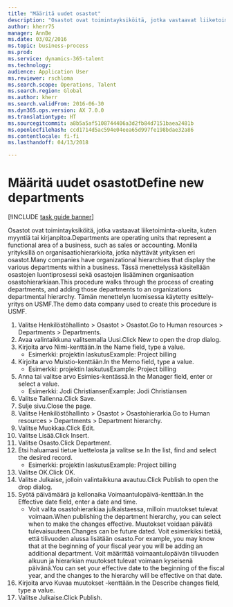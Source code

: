 ```yaml
--- 
title: "Määritä uudet osastot"
description: "Osastot ovat toimintayksiköitä, jotka vastaavat liiketoiminta-alueita, kuten myyntiä tai kirjanpitoa."
author: kherr75
manager: AnnBe
ms.date: 03/02/2016
ms.topic: business-process
ms.prod: 
ms.service: dynamics-365-talent
ms.technology: 
audience: Application User
ms.reviewer: rschloma
ms.search.scope: Operations, Talent
ms.search.region: Global
ms.author: kherr
ms.search.validFrom: 2016-06-30
ms.dyn365.ops.version: AX 7.0.0
ms.translationtype: HT
ms.sourcegitcommit: a8b5a5af5108744406a3d2fb84d7151baea2481b
ms.openlocfilehash: ccd1714d5ac594e04eea65d997fe198bdae32a86
ms.contentlocale: fi-fi
ms.lasthandoff: 04/13/2018

---
```

# <a name="define-new-departments"></a><span data-ttu-id="fde95-103">Määritä uudet osastot</span><span class="sxs-lookup"><span data-stu-id="fde95-103">Define new departments</span></span>

[!INCLUDE [task guide banner](../../includes/task-guide-banner.md)]

<span data-ttu-id="fde95-104">Osastot ovat toimintayksiköitä, jotka vastaavat liiketoiminta-alueita, kuten myyntiä tai kirjanpitoa.</span><span class="sxs-lookup"><span data-stu-id="fde95-104">Departments are operating units that represent a functional area of a business, such as sales or accounting.</span></span> <span data-ttu-id="fde95-105">Monilla yrityksillä on organisaatiohierarkioita, jotka näyttävät yrityksen eri osastot.</span><span class="sxs-lookup"><span data-stu-id="fde95-105">Many companies have organizational hierarchies that display the various departments within a business.</span></span> <span data-ttu-id="fde95-106">Tässä menettelyssä käsitellään osastojen luontiprosessi sekä osastojen lisääminen organisaation osastohierarkiaan.</span><span class="sxs-lookup"><span data-stu-id="fde95-106">This procedure walks through the process of creating departments, and adding those departments to an organizations departmental hierarchy.</span></span> <span data-ttu-id="fde95-107">Tämän menettelyn luomisessa käytetty esittely-yritys on USMF.</span><span class="sxs-lookup"><span data-stu-id="fde95-107">The demo data company used to create this procedure is USMF.</span></span>

1. <span data-ttu-id="fde95-108">Valitse Henkilöstöhallinto > Osastot > Osastot.</span><span class="sxs-lookup"><span data-stu-id="fde95-108">Go to Human resources > Departments > Departments.</span></span>
2. <span data-ttu-id="fde95-109">Avaa valintaikkuna valitsemalla Uusi.</span><span class="sxs-lookup"><span data-stu-id="fde95-109">Click New to open the drop dialog.</span></span>
3. <span data-ttu-id="fde95-110">Kirjoita arvo Nimi-kenttään.</span><span class="sxs-lookup"><span data-stu-id="fde95-110">In the Name field, type a value.</span></span>
    * <span data-ttu-id="fde95-111">Esimerkki: projektin laskutus</span><span class="sxs-lookup"><span data-stu-id="fde95-111">Example: Project billing</span></span>  
4. <span data-ttu-id="fde95-112">Kirjoita arvo Muistio-kenttään.</span><span class="sxs-lookup"><span data-stu-id="fde95-112">In the Memo field, type a value.</span></span>
    * <span data-ttu-id="fde95-113">Esimerkki: projektin laskutus</span><span class="sxs-lookup"><span data-stu-id="fde95-113">Example: Project billing</span></span>  
5. <span data-ttu-id="fde95-114">Anna tai valitse arvo Esimies-kentässä.</span><span class="sxs-lookup"><span data-stu-id="fde95-114">In the Manager field, enter or select a value.</span></span>
    * <span data-ttu-id="fde95-115">Esimerkki: Jodi Christiansen</span><span class="sxs-lookup"><span data-stu-id="fde95-115">Example: Jodi Christiansen</span></span>  
6. <span data-ttu-id="fde95-116">Valitse Tallenna.</span><span class="sxs-lookup"><span data-stu-id="fde95-116">Click Save.</span></span>
7. <span data-ttu-id="fde95-117">Sulje sivu.</span><span class="sxs-lookup"><span data-stu-id="fde95-117">Close the page.</span></span>
8. <span data-ttu-id="fde95-118">Valitse Henkilöstöhallinto > Osastot > Osastohierarkia.</span><span class="sxs-lookup"><span data-stu-id="fde95-118">Go to Human resources > Departments > Department hierarchy.</span></span>
9. <span data-ttu-id="fde95-119">Valitse Muokkaa.</span><span class="sxs-lookup"><span data-stu-id="fde95-119">Click Edit.</span></span>
10. <span data-ttu-id="fde95-120">Valitse Lisää.</span><span class="sxs-lookup"><span data-stu-id="fde95-120">Click Insert.</span></span>
11. <span data-ttu-id="fde95-121">Valitse Osasto.</span><span class="sxs-lookup"><span data-stu-id="fde95-121">Click Department.</span></span>
12. <span data-ttu-id="fde95-122">Etsi haluamasi tietue luettelosta ja valitse se.</span><span class="sxs-lookup"><span data-stu-id="fde95-122">In the list, find and select the desired record.</span></span>
    * <span data-ttu-id="fde95-123">Esimerkki: projektin laskutus</span><span class="sxs-lookup"><span data-stu-id="fde95-123">Example: Project billing</span></span>  
13. <span data-ttu-id="fde95-124">Valitse OK.</span><span class="sxs-lookup"><span data-stu-id="fde95-124">Click OK.</span></span>
14. <span data-ttu-id="fde95-125">Valitse Julkaise, jolloin valintaikkuna avautuu.</span><span class="sxs-lookup"><span data-stu-id="fde95-125">Click Publish to open the drop dialog.</span></span>
15. <span data-ttu-id="fde95-126">Syötä päivämäärä ja kellonaika Voimaantulopäivä-kenttään.</span><span class="sxs-lookup"><span data-stu-id="fde95-126">In the Effective date field, enter a date and time.</span></span>
    * <span data-ttu-id="fde95-127">Voit valita osastohierarkiaa julkaistaessa, milloin muutokset tulevat voimaan.</span><span class="sxs-lookup"><span data-stu-id="fde95-127">When publishing the department hierarchy, you can select when to make the changes effective.</span></span> <span data-ttu-id="fde95-128">Muutokset voidaan päivätä tulevaisuuteen.</span><span class="sxs-lookup"><span data-stu-id="fde95-128">Changes can be future dated.</span></span> <span data-ttu-id="fde95-129">Voit esimerkiksi tietää, että tilivuoden alussa lisätään osasto.</span><span class="sxs-lookup"><span data-stu-id="fde95-129">For example, you may know that at the beginning of your fiscal year you will be adding an additional department.</span></span> <span data-ttu-id="fde95-130">Voit määrittää voimaantulopäivän tilivuoden alkuun ja hierarkian muutokset tulevat voimaan kyseisenä päivänä.</span><span class="sxs-lookup"><span data-stu-id="fde95-130">You can set your effective date to the beginning of the fiscal year, and the changes to the hierarchy will be effective on that date.</span></span>  
16. <span data-ttu-id="fde95-131">Kirjoita arvo Kuvaa muutokset -kenttään.</span><span class="sxs-lookup"><span data-stu-id="fde95-131">In the Describe changes field, type a value.</span></span>
17. <span data-ttu-id="fde95-132">Valitse Julkaise.</span><span class="sxs-lookup"><span data-stu-id="fde95-132">Click Publish.</span></span>


